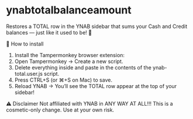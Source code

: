 # ynabtotalbalanceamount
Restores a TOTAL row in the YNAB sidebar that sums your Cash and Credit balances — just like it used to be! 🎉

🚀 How to install

1. Install the Tampermonkey browser extension:
2. Open Tampermonkey → Create a new script.
3. Delete everything inside and paste in the contents of the ynab-total.user.js script.
4. Press CTRL+S (or ⌘+S on Mac) to save.
5. Reload YNAB
 → You’ll see the TOTAL row appear at the top of your sidebar!

⚠️ Disclaimer
Not affiliated with YNAB in ANY WAY AT ALL!!!
This is a cosmetic-only change.
Use at your own risk.
